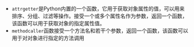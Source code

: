 - `attrgetter`是Python内置的一个函数，它用于获取对象属性的值，可以用来排序、分组、过滤等操作。接受一个或多个属性名作为参数，返回一个函数，该函数可以用于获取对象的指定属性值。
- `methodcaller`函数接受一个方法名和若干个参数，返回一个函数，该函数可以用于对对象进行指定的方法调用